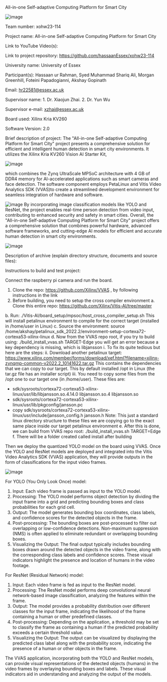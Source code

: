 All-in-one Self-adaptive Computing Platform for Smart City

![image](https://github.com/hassaanEssex/xohw23-114/assets/138205555/6b4457a2-710c-4442-aa2d-6fbd9878f8a8)

Team number: xohw23-114

Project name: All-in-one Self-adaptive Computing Platform for Smart City

Link to YouTube Video(s):

Link to project repository: https://github.com/hassaanEssex/xohw23-114

 

University name: University of Essex

Participant(s): Hassaan ur Rahman, Syed Muhammad Shariq Ali, Morgan Greenhill, Foteini Papadogianni, Akshay Gopinath

Email: hr22581@essex.ac.uk

Supervisor name: 1. Dr. Xiaojun Zhai. 2. Dr. Yun Wu

Supervisor e-mail: xzhai@essex.ac.uk

 
Board used: Xilinx Kria KV260

Software Version: 2.0

Brief description of project: 
The "All-in-one Self-adaptive Computing Platform for Smart City" project presents a comprehensive solution for efficient and intelligent human detection in smart city environments. It utilizes the Xilinx Kria KV260 Vision AI Starter Kit,

![image](https://github.com/hassaanEssex/xohw23-114/assets/138205555/41d53143-4072-4bcb-bb31-591544df8b3e)

which combines the Zynq UltraScale MPSoC architecture with 4 GB of DDR4 memory for AI-accelerated applications such as smart cameras and face detection. The software component employs PetaLinux and Vitis Video Analytics SDK (VVAS)to create a streamlined development environment for seamless integration of hardware and software.

![image](https://github.com/hassaanEssex/xohw23-114/assets/138205555/c73bf10c-7604-437a-bdaf-a72e4c807bbf)
By incorporating image classification models like YOLO and ResNet, the project enables real-time person detection from video input, contributing to enhanced security and safety in smart cities. Overall, the "All-in-one Self-adaptive Computing Platform for Smart City" project offers a comprehensive solution that combines powerful hardware, advanced software frameworks, and cutting-edge AI models for efficient and accurate human detection in smart city environments.

 ![image](https://github.com/hassaanEssex/xohw23-114/assets/138205555/55aab0d5-2124-41a1-a86f-fa933914c088)


Description of archive (explain directory structure, documents and source files):

Instructions to build and test project:

Connect the raspberry pi camera and run the board.

1.	Clone the repo: https://github.com/Xilinx/VVAS , by following instructions in the link
2.	Before building, you need to setup the cross compiler environment
a.	Clone this entire repo: https://github.com/Xilinx/Vitis-AI/tree/master 

b.	Run: ./Vitis-AI/board_setup/mpsoc/host_cross_compiler_setup.sh
This will install petalinux environment to compile for the correct target
(installed in /home/user in Linux)
c.	Source the environment: 
source /home/akshay/petalinux_sdk_2022.2/environment-setup-cortexa72-cortexa53-xilinx-linux
d.	Now from the VVAS repo root, if you try to build using: ./build_install_vvas.sh TARGET-Edge
you will get an error because a key dependency is missing, which is libjansson
i.	To fix its quite tedious but here are the steps:
ii.	Download another petalinux target: https://www.xilinx.com/member/forms/download/xef.html?filename=xilinx-zynqmp-common-v2022.2_10141622.tar.gz
This contains the dependencies that we can copy to our target. This by default installed /opt in Linux (the tar.gz file has an installer script)
iii.	You need to copy some files from the /opt one to our target one (in /home/user). These files are:
- sdk/sysroots/cortexa72-cortexa53-xilinx-linux/usr/lib/libjansson.so.4.14.0 libjansson.so.4 libjansson.so 
- sdk/sysroots/cortexa72-cortexa53-xilinx-linux/usr/lib/pkgconfig/jansson.pc
- copy sdk/sysroots/cortexa72-cortexa53-xilinx-linux/usr/include/jansson_config.h jansson.h
Note: This just a standard linux directory structure to these files we are copying go to the exact same place inside our target petalinux environment
e.	After this is done, we can build from VVAS repo root: ./build_install_vvas.sh TARGET=Edge 
f.	There will be a folder created called install after building

Then we deploy the quantized YOLO model on the board using VVAS. Once the YOLO and ResNet models are deployed and integrated into the Vitis Video Analytics SDK (VVAS) application, they will provide outputs in the form of classifications for the input video frames.

![image](https://github.com/hassaanEssex/xohw23-114/assets/138205555/27e99065-cf02-4336-9665-7156f91ecafe)

For YOLO (You Only Look Once) model:
1. Input: Each video frame is passed as input to the YOLO model.
2. Processing: The YOLO model performs object detection by dividing the input frame into a grid and predicting bounding boxes and class probabilities for each grid cell.
3. Output: The model generates bounding box coordinates, class labels, and confidence scores for the detected objects in the frame.
4. Post-processing: The bounding boxes are post-processed to filter out overlapping or low-confidence detections. Non-maximum suppression (NMS) is often applied to eliminate redundant or overlapping bounding boxes.
5. Visualizing the Output: The final output typically includes bounding boxes drawn around the detected objects in the video frame, along with the corresponding class labels and confidence scores. These visual indicators highlight the presence and location of humans in the video footage.

For ResNet (Residual Network) model:
1. Input: Each video frame is fed as input to the ResNet model.
2. Processing: The ResNet model performs deep convolutional neural network-based image classification, analyzing the features within the frame.
3. Output: The model provides a probability distribution over different classes for the input frame, indicating the likelihood of the frame containing a human or other predefined classes.
4. Post-processing: Depending on the application, a threshold may be set to classify the frame as containing a human if the predicted probability exceeds a certain threshold value.
5. Visualizing the Output: The output can be visualized by displaying the predicted class label along with the probability score, indicating the presence of a human or other objects in the frame.

The VVAS application, incorporating both the YOLO and ResNet models, can provide visual representations of the detected objects (humans) in the video frames by overlaying bounding boxes and labels. These visual indicators aid in understanding and analyzing the output of the models.
